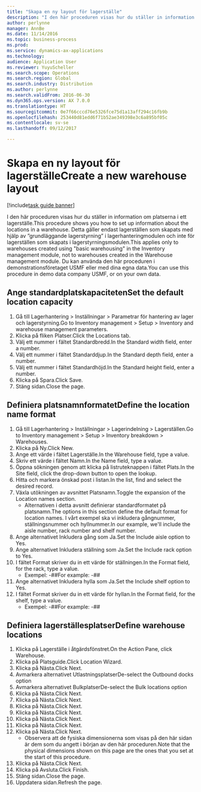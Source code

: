 ```yaml
---
title: "Skapa en ny layout för lagerställe"
description: "I den här proceduren visas hur du ställer in information om platserna i ett lagerställe."
author: perlynne
manager: AnnBe
ms.date: 11/14/2016
ms.topic: business-process
ms.prod: 
ms.service: dynamics-ax-applications
ms.technology: 
audience: Application User
ms.reviewer: YuyuScheller
ms.search.scope: Operations
ms.search.region: Global
ms.search.industry: Distribution
ms.author: perlynne
ms.search.validFrom: 2016-06-30
ms.dyn365.ops.version: AX 7.0.0
ms.translationtype: HT
ms.sourcegitcommit: 0e7f66cccd76e5326fce75d1a13aff294c16fb9b
ms.openlocfilehash: 253440d81edd6f71b52ae349398e3c6a895bf05c
ms.contentlocale: sv-se
ms.lasthandoff: 09/12/2017

---
```

# <a name="create-a-new-warehouse-layout"></a><span data-ttu-id="dc743-103">Skapa en ny layout för lagerställe</span><span class="sxs-lookup"><span data-stu-id="dc743-103">Create a new warehouse layout</span></span>

[!include[task guide banner](../../includes/task-guide-banner.md)]

<span data-ttu-id="dc743-104">I den här proceduren visas hur du ställer in information om platserna i ett lagerställe.</span><span class="sxs-lookup"><span data-stu-id="dc743-104">This procedure shows you how to set up information about the locations in a warehouse.</span></span> <span data-ttu-id="dc743-105">Detta gäller endast lagerställen som skapats med hjälp av ”grundläggande lagerstyrning” i lagerhanteringmodulen och inte för lagerställen som skapats i lagerstyrningsmodulen.</span><span class="sxs-lookup"><span data-stu-id="dc743-105">This applies only to warehouses created using "basic warehousing" in the Inventory management module, not to warehouses created in the Warehouse management module.</span></span> <span data-ttu-id="dc743-106">Du kan använda den här proceduren i demonstrationsföretaget USMF eller med dina egna data.</span><span class="sxs-lookup"><span data-stu-id="dc743-106">You can use this procedure in demo data company USMF, or on your own data.</span></span>


## <a name="set-the-default-location-capacity"></a><span data-ttu-id="dc743-107">Ange standardplatskapaciteten</span><span class="sxs-lookup"><span data-stu-id="dc743-107">Set the default location capacity</span></span>
1. <span data-ttu-id="dc743-108">Gå till Lagerhantering > Inställningar > Parametrar för hantering av lager och lagerstyrning.</span><span class="sxs-lookup"><span data-stu-id="dc743-108">Go to Inventory management > Setup > Inventory and warehouse management parameters.</span></span>
2. <span data-ttu-id="dc743-109">Klicka på fliken Platser.</span><span class="sxs-lookup"><span data-stu-id="dc743-109">Click the Locations tab.</span></span>
3. <span data-ttu-id="dc743-110">Välj ett nummer i fältet Standardbredd.</span><span class="sxs-lookup"><span data-stu-id="dc743-110">In the Standard width field, enter a number.</span></span>
4. <span data-ttu-id="dc743-111">Välj ett nummer i fältet Standarddjup.</span><span class="sxs-lookup"><span data-stu-id="dc743-111">In the Standard depth field, enter a number.</span></span>
5. <span data-ttu-id="dc743-112">Välj ett nummer i fältet Standardhöjd.</span><span class="sxs-lookup"><span data-stu-id="dc743-112">In the Standard height field, enter a number.</span></span>
6. <span data-ttu-id="dc743-113">Klicka på Spara.</span><span class="sxs-lookup"><span data-stu-id="dc743-113">Click Save.</span></span>
7. <span data-ttu-id="dc743-114">Stäng sidan.</span><span class="sxs-lookup"><span data-stu-id="dc743-114">Close the page.</span></span>

## <a name="define-the-location-name-format"></a><span data-ttu-id="dc743-115">Definiera platsnamnformatet</span><span class="sxs-lookup"><span data-stu-id="dc743-115">Define the location name format</span></span>
1. <span data-ttu-id="dc743-116">Gå till Lagerhantering > Inställningar > Lagerindelning > Lagerställen.</span><span class="sxs-lookup"><span data-stu-id="dc743-116">Go to Inventory management > Setup > Inventory breakdown > Warehouses.</span></span>
2. <span data-ttu-id="dc743-117">Klicka på Ny.</span><span class="sxs-lookup"><span data-stu-id="dc743-117">Click New.</span></span>
3. <span data-ttu-id="dc743-118">Ange ett värde i fältet Lagerställe.</span><span class="sxs-lookup"><span data-stu-id="dc743-118">In the Warehouse field, type a value.</span></span>
4. <span data-ttu-id="dc743-119">Skriv ett värde i fältet Namn.</span><span class="sxs-lookup"><span data-stu-id="dc743-119">In the Name field, type a value.</span></span>
5. <span data-ttu-id="dc743-120">Öppna sökningen genom att klicka på listruteknappen i fältet Plats.</span><span class="sxs-lookup"><span data-stu-id="dc743-120">In the Site field, click the drop-down button to open the lookup.</span></span>
6. <span data-ttu-id="dc743-121">Hitta och markera önskad post i listan.</span><span class="sxs-lookup"><span data-stu-id="dc743-121">In the list, find and select the desired record.</span></span>
7. <span data-ttu-id="dc743-122">Växla utökningen av avsnittet Platsnamn.</span><span class="sxs-lookup"><span data-stu-id="dc743-122">Toggle the expansion of the Location names section.</span></span>
    * <span data-ttu-id="dc743-123">Alternativen i detta avsnitt definierar standardformatet på platsnamn.</span><span class="sxs-lookup"><span data-stu-id="dc743-123">The options in this section define the default format for location names.</span></span> <span data-ttu-id="dc743-124">I vårt exempel ska vi inkludera gångnummer, ställningsnummer och hyllnummer.</span><span class="sxs-lookup"><span data-stu-id="dc743-124">In our example, we'll include the aisle number, rack number and shelf number.</span></span>  
8. <span data-ttu-id="dc743-125">Ange alternativet Inkludera gång som Ja.</span><span class="sxs-lookup"><span data-stu-id="dc743-125">Set the Include aisle option to Yes.</span></span>
9. <span data-ttu-id="dc743-126">Ange alternativet Inkludera ställning som Ja.</span><span class="sxs-lookup"><span data-stu-id="dc743-126">Set the Include rack option to Yes.</span></span>
10. <span data-ttu-id="dc743-127">I fältet Format skriver du in ett värde för ställningen.</span><span class="sxs-lookup"><span data-stu-id="dc743-127">In the Format field, for the rack, type a value.</span></span>
    * <span data-ttu-id="dc743-128">Exempel: -##</span><span class="sxs-lookup"><span data-stu-id="dc743-128">For example: -##</span></span>  
11. <span data-ttu-id="dc743-129">Ange alternativet Inkludera hylla som Ja.</span><span class="sxs-lookup"><span data-stu-id="dc743-129">Set the Include shelf option to Yes.</span></span>
12. <span data-ttu-id="dc743-130">I fältet Format skriver du in ett värde för hyllan.</span><span class="sxs-lookup"><span data-stu-id="dc743-130">In the Format field, for the shelf, type a value.</span></span>
    * <span data-ttu-id="dc743-131">Exempel: -##</span><span class="sxs-lookup"><span data-stu-id="dc743-131">For example: -##</span></span>  

## <a name="define-warehouse-locations"></a><span data-ttu-id="dc743-132">Definiera lagerställesplatser</span><span class="sxs-lookup"><span data-stu-id="dc743-132">Define warehouse locations</span></span>
1. <span data-ttu-id="dc743-133">Klicka på Lagerställe i åtgärdsfönstret.</span><span class="sxs-lookup"><span data-stu-id="dc743-133">On the Action Pane, click Warehouse.</span></span>
2. <span data-ttu-id="dc743-134">Klicka på Platsguide.</span><span class="sxs-lookup"><span data-stu-id="dc743-134">Click Location Wizard.</span></span>
3. <span data-ttu-id="dc743-135">Klicka på Nästa.</span><span class="sxs-lookup"><span data-stu-id="dc743-135">Click Next.</span></span>
4. <span data-ttu-id="dc743-136">Avmarkera alternativet Utlastningsplatser</span><span class="sxs-lookup"><span data-stu-id="dc743-136">De-select the Outbound docks option</span></span>
5. <span data-ttu-id="dc743-137">Avmarkera alternativet Bulkplatser</span><span class="sxs-lookup"><span data-stu-id="dc743-137">De-select the Bulk locations option</span></span>
6. <span data-ttu-id="dc743-138">Klicka på Nästa.</span><span class="sxs-lookup"><span data-stu-id="dc743-138">Click Next.</span></span>
7. <span data-ttu-id="dc743-139">Klicka på Nästa.</span><span class="sxs-lookup"><span data-stu-id="dc743-139">Click Next.</span></span>
8. <span data-ttu-id="dc743-140">Klicka på Nästa.</span><span class="sxs-lookup"><span data-stu-id="dc743-140">Click Next.</span></span>
9. <span data-ttu-id="dc743-141">Klicka på Nästa.</span><span class="sxs-lookup"><span data-stu-id="dc743-141">Click Next.</span></span>
10. <span data-ttu-id="dc743-142">Klicka på Nästa.</span><span class="sxs-lookup"><span data-stu-id="dc743-142">Click Next.</span></span>
11. <span data-ttu-id="dc743-143">Klicka på Nästa.</span><span class="sxs-lookup"><span data-stu-id="dc743-143">Click Next.</span></span>
12. <span data-ttu-id="dc743-144">Klicka på Nästa.</span><span class="sxs-lookup"><span data-stu-id="dc743-144">Click Next.</span></span>
    * <span data-ttu-id="dc743-145">Observera att de fysiska dimensionerna som visas på den här sidan är dem som du angett i början av den här proceduren.</span><span class="sxs-lookup"><span data-stu-id="dc743-145">Note that the physical dimensions shown on this page are the ones that you set at the start of this procedure.</span></span>  
13. <span data-ttu-id="dc743-146">Klicka på Nästa.</span><span class="sxs-lookup"><span data-stu-id="dc743-146">Click Next.</span></span>
14. <span data-ttu-id="dc743-147">Klicka på Avsluta.</span><span class="sxs-lookup"><span data-stu-id="dc743-147">Click Finish.</span></span>
15. <span data-ttu-id="dc743-148">Stäng sidan.</span><span class="sxs-lookup"><span data-stu-id="dc743-148">Close the page.</span></span>
16. <span data-ttu-id="dc743-149">Uppdatera sidan.</span><span class="sxs-lookup"><span data-stu-id="dc743-149">Refresh the page.</span></span>

